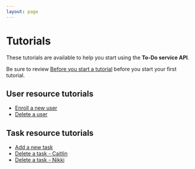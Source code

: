 ```yaml
---
layout: page
---
```


# Tutorials

These tutorials are available to help you start using the **To-Do service API**.

Be sure to review [Before you start a tutorial](before-you-start-a-tutorial.md)
before you start your first tutorial.

## User resource tutorials

* [Enroll a new user](tutorials/enroll-a-new-user.md)
* [Delete a user](tutorials/delete-a-user-levibeverly.md)
  
## Task resource tutorials

* [Add a new task](tutorials/add-a-new-task.md)
* [Delete a task - Caitlin](tutorials/delete-a-task_chood.md)
* [Delete a task - Nikki](tutorials/delete-a-task-nikki-everett.md)
